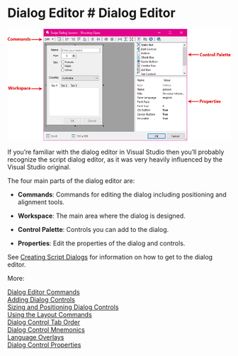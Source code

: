 # Dialog Editor # Dialog Editor

![](/Manual/images/media/image059.png)

If you’re familiar with the dialog editor in Visual Studio then you’ll probably recognize the script dialog editor, as it was very heavily influenced by the Visual Studio original.

The four main parts of the dialog editor are:

- **Commands**: Commands for editing the dialog including positioning and alignment tools.

- **Workspace**: The main area where the dialog is designed.

- **Control Palette**: Controls you can add to the dialog.

- **Properties**: Edit the properties of the dialog and controls.

See [Creating Script Dialogs](creating_script_dialogs.md) for information on how to get to the dialog editor.

More:

[Dialog Editor Commands](/Manual/scripting/script_dialogs/dialog_editor/dialog_editor_commands.md)  
[Adding Dialog Controls](/Manual/scripting/script_dialogs/dialog_editor/adding_dialog_controls.md)  
[Sizing and Positioning Dialog Controls](/Manual/scripting/script_dialogs/dialog_editor/sizing_and_positioning_dialog_controls.md)  
[Using the Layout Commands](/Manual/scripting/script_dialogs/dialog_editor/using_the_layout_commands.md)  
[Dialog Control Tab Order](/Manual/scripting/script_dialogs/dialog_editor/dialog_control_tab_order.md)  
[Dialog Control Mnemonics](/Manual/scripting/script_dialogs/dialog_editor/dialog_control_mnemonics.md)  
[Language Overlays](/Manual/scripting/script_dialogs/dialog_editor/language_overlays.md)  
[Dialog Control Properties](/Manual/scripting/script_dialogs/dialog_editor/dialog_control_properties/RAEDME.md)  
